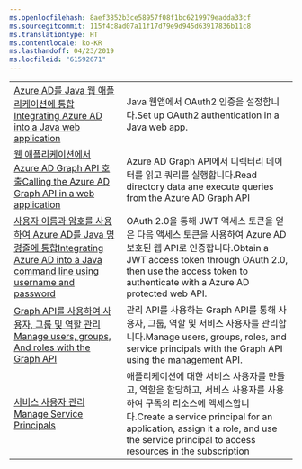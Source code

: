 ```yaml
---
ms.openlocfilehash: 8aef3852b3ce58957f08f1bc6219979eadda33cf
ms.sourcegitcommit: 115f4c8ad07a11f17d79e9d945d63917836b11c8
ms.translationtype: HT
ms.contentlocale: ko-KR
ms.lasthandoff: 04/23/2019
ms.locfileid: "61592671"
---
```

|  |  |
|---------|---------|
| <span data-ttu-id="f9eb3-101">[Azure AD를 Java 웹 애플리케이션에 통합][1]</span><span class="sxs-lookup"><span data-stu-id="f9eb3-101">[Integrating Azure AD into a Java web application][1]</span></span> | <span data-ttu-id="f9eb3-102">Java 웹앱에서 OAuth2 인증을 설정합니다.</span><span class="sxs-lookup"><span data-stu-id="f9eb3-102">Set up OAuth2 authentication in a Java web app.</span></span>
| <span data-ttu-id="f9eb3-103">[웹 애플리케이션에서 Azure AD Graph API 호출][2]</span><span class="sxs-lookup"><span data-stu-id="f9eb3-103">[Calling the Azure AD Graph API in a web application][2]</span></span> | <span data-ttu-id="f9eb3-104">Azure AD Graph API에서 디렉터리 데이터를 읽고 쿼리를 실행합니다.</span><span class="sxs-lookup"><span data-stu-id="f9eb3-104">Read directory data ane execute queries from the Azure AD Graph API</span></span> |
| <span data-ttu-id="f9eb3-105">[사용자 이름과 암호를 사용하여 Azure AD를 Java 명령줄에 통합][3]</span><span class="sxs-lookup"><span data-stu-id="f9eb3-105">[Integrating Azure AD into a Java command line using username and password][3]</span></span> | <span data-ttu-id="f9eb3-106">OAuth 2.0을 통해 JWT 액세스 토큰을 얻은 다음 액세스 토큰을 사용하여 Azure AD 보호된 웹 API로 인증합니다.</span><span class="sxs-lookup"><span data-stu-id="f9eb3-106">Obtain a JWT access token through OAuth 2.0, then use the access token to authenticate with a Azure AD protected web API.</span></span> |
| <span data-ttu-id="f9eb3-107">[Graph API를 사용하여 사용자, 그룹 및 역할 관리][4]</span><span class="sxs-lookup"><span data-stu-id="f9eb3-107">[Manage users, groups, And roles with the Graph API][4]</span></span> | <span data-ttu-id="f9eb3-108">관리 API를 사용하는 Graph API를 통해 사용자, 그룹, 역할 및 서비스 사용자를 관리합니다.</span><span class="sxs-lookup"><span data-stu-id="f9eb3-108">Manage users, groups, roles, and service principals with the Graph API using the management API.</span></span> 
| <span data-ttu-id="f9eb3-109">[서비스 사용자 관리][5]</span><span class="sxs-lookup"><span data-stu-id="f9eb3-109">[Manage Service Principals][5]</span></span> | <span data-ttu-id="f9eb3-110">애플리케이션에 대한 서비스 사용자를 만들고, 역할을 할당하고, 서비스 사용자를 사용하여 구독의 리소스에 액세스합니다.</span><span class="sxs-lookup"><span data-stu-id="f9eb3-110">Create a service principal for an application, assign it a role, and use the service principal to access resources in the subscription</span></span> | 

[1]: https://azure.microsoft.com/resources/samples/active-directory-java-webapp-openidconnect/
[2]: https://azure.microsoft.com/resources/samples/active-directory-java-graphapi-web/
[3]: https://azure.microsoft.com/resources/samples/active-directory-java-native-headless/
[4]: https://azure.microsoft.com/resources/samples/aad-java-browse-graph-and-manage-roles/
[5]: https://azure.microsoft.com/resources/samples/aad-java-manage-service-principals/